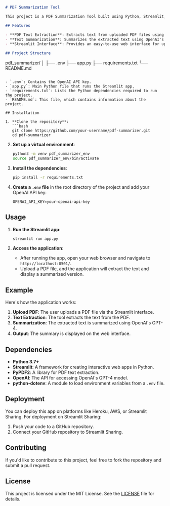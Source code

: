 
```markdown
# PDF Summarization Tool

This project is a PDF Summarization Tool built using Python, Streamlit, and OpenAI's GPT-4. The tool allows users to upload a PDF file, extracts text from it, and generates a concise summary using a large language model.

## Features

- **PDF Text Extraction**: Extracts text from uploaded PDF files using `PyPDF2`.
- **Text Summarization**: Summarizes the extracted text using OpenAI's GPT-4 model.
- **Streamlit Interface**: Provides an easy-to-use web interface for uploading PDFs and viewing summaries.

## Project Structure

```

pdf_summarizer/
│
├── .env
├── app.py
├── requirements.txt
└── README.md

```

- `.env`: Contains the OpenAI API key.
- `app.py`: Main Python file that runs the Streamlit app.
- `requirements.txt`: Lists the Python dependencies required to run the project.
- `README.md`: This file, which contains information about the project.

## Installation

1. **Clone the repository**:
   ```bash
   git clone https://github.com/your-username/pdf-summarizer.git
   cd pdf-summarizer
```

2. **Set up a virtual environment**:

   ```bash
   python3 -m venv pdf_summarizer_env
   source pdf_summarizer_env/bin/activate
   ```
3. **Install the dependencies**:

   ```bash
   pip install -r requirements.txt
   ```
4. **Create a `.env` file** in the root directory of the project and add your OpenAI API key:

   ```plaintext
   OPENAI_API_KEY=your-openai-api-key
   ```

## Usage

1. **Run the Streamlit app**:

   ```bash
   streamlit run app.py
   ```
2. **Access the application**:

   - After running the app, open your web browser and navigate to `http://localhost:8501/`.
   - Upload a PDF file, and the application will extract the text and display a summarized version.

## Example

Here's how the application works:

1. **Upload PDF**: The user uploads a PDF file via the Streamlit interface.
2. **Text Extraction**: The tool extracts the text from the PDF.
3. **Summarization**: The extracted text is summarized using OpenAI's GPT-4.
4. **Output**: The summary is displayed on the web interface.

## Dependencies

- **Python 3.7+**
- **Streamlit**: A framework for creating interactive web apps in Python.
- **PyPDF2**: A library for PDF text extraction.
- **OpenAI**: The API for accessing OpenAI's GPT-4 model.
- **python-dotenv**: A module to load environment variables from a `.env` file.

## Deployment

You can deploy this app on platforms like Heroku, AWS, or Streamlit Sharing. For deployment on Streamlit Sharing:

1. Push your code to a GitHub repository.
2. Connect your GitHub repository to Streamlit Sharing.

## Contributing

If you'd like to contribute to this project, feel free to fork the repository and submit a pull request.

## License

This project is licensed under the MIT License. See the [LICENSE](LICENSE) file for details.
